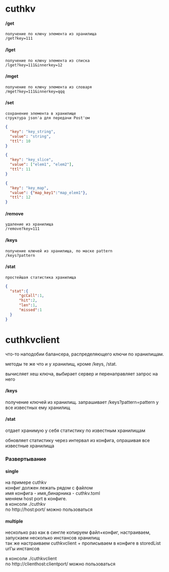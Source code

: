 # cuthkv

#### /get
    получение по ключу элемента из хранилища
    /get?key=111
    
#### /lget
    получение по ключу элемента из списка
    /lget?key=111&innerkey=12
    
#### /mget
    получение по ключу элемента из словаря
    /mget?key=111&innerkey=qqq
    
#### /set
    сохранение элемента в хранилище
    структура json'a для передачи Post'ом
```json
{     
  "key": "key_string",
  "value": "string",  
  "ttl": 10 
}
```
```json
{     
  "key": "key_slice",
  "value": ["elem1", "elem2"],  
  "ttl": 11 
}
```
```json
{     
  "key": "key_map",
  "value": {"map_key1":"map_elem1"},  
  "ttl": 12 
}
```
#### /remove
    удаление из хранилища
    /remove?key=111
    
#### /keys
    получение ключей из хранилища, по маске pattern
    /keys?pattern
#### /stat
    простейшая статистика хранилища
```json
{
  "stat":{
      "gcCall":1,
      "hit":2,
      "len":1,
      "missed":1
  }
}
```
# cuthkvclient
что-то наподобии балансера, распределяющего ключи по хранилищам.

методы те же что и у хранилищ, кроме /keys, /stat.

вычисляет хеш ключа, выбирает сервер и перенаправляет запрос на него

#### /keys
получение ключей из хранилищ. запрашивает /keys?pattern=pattern у все известных ему хранилищ

#### /stat
отдает хранимую у себя статистику по известным хранилищам

обновляет статистику через интервал из конфига, опрашивая все известные хранилища

### Развертывание
#### single
на примере cuthkv \
конфиг должен лежать рядом с файлом \
имя конфига - имя_бинарника - cuthkv.toml \
меняем host port в конфиге. \
в консоли ./cuthkv \
по http://host:port/ можно пользоваться
#### multiple
несколько раз как в сингле копируем файл+конфиг, настраиваем, запускаем несколько инстансов хранилищ \
так же настраиваем cuthkvclient + прописываем в конфиге в storedList url'ы инстансов

в консоли ./cuthkvclient \
по http://clienthost:clientport/ можно пользоваться
